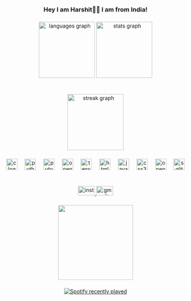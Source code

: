 <h3 align="center">Hey I am Harshit👋🏼 I am from India!</h3>

###

<div align="center">
  <img src="https://github-readme-stats.vercel.app/api/top-langs?username=Ureshii7&locale=en&hide_title=false&layout=compact&card_width=320&langs_count=6&theme=monokai&hide_border=true" height="150" alt="languages graph"  />
  <img src="https://github-readme-stats.vercel.app/api?username=Ureshii7&hide_title=true&hide_rank=true&show_icons=true&include_all_commits=true&count_private=true&disable_animations=false&theme=monokai&locale=en&hide_border=false" height="150" alt="stats graph"  />
</div>

###

<br clear="both">

<div align="center">
  <img src="https://streak-stats.demolab.com?user=Ureshii7&locale=en&mode=weekly&theme=monokai&hide_border=true&border_radius=5&order=3" height="150" alt="streak graph"  />
</div>

###

<div align="center">
  <img src="https://cdn.jsdelivr.net/gh/devicons/devicon/icons/c/c-original.svg" height="30" alt="c logo"  />
  <img width="12" />
  <img src="https://cdn.jsdelivr.net/gh/devicons/devicon/icons/python/python-original.svg" height="30" alt="python logo"  />
  <img width="12" />
  <img src="https://cdn.jsdelivr.net/gh/devicons/devicon/icons/pytorch/pytorch-original.svg" height="30" alt="pytorch logo"  />
  <img width="12" />
  <img src="https://cdn.jsdelivr.net/gh/devicons/devicon/icons/opengl/opengl-original.svg" height="30" alt="opengl logo"  />
  <img width="12" />
  <img src="https://cdn.jsdelivr.net/gh/devicons/devicon/icons/tensorflow/tensorflow-original.svg" height="30" alt="tensorflow logo"  />
  <img width="12" />
  <img src="https://cdn.jsdelivr.net/gh/devicons/devicon/icons/html5/html5-original.svg" height="30" alt="html5 logo"  />
  <img width="12" />
  <img src="https://cdn.jsdelivr.net/gh/devicons/devicon/icons/javascript/javascript-original.svg" height="30" alt="javascript logo"  />
  <img width="12" />
  <img src="https://cdn.jsdelivr.net/gh/devicons/devicon/icons/css3/css3-original.svg" height="30" alt="css3 logo"  />
  <img width="12" />
  <img src="https://cdn.jsdelivr.net/gh/devicons/devicon/icons/opencv/opencv-original.svg" height="30" alt="opencv logo"  />
  <img width="12" />
  <img src="https://cdn.jsdelivr.net/gh/devicons/devicon/icons/sqlite/sqlite-original.svg" height="30" alt="sqlite logo"  />
</div>

###

<br clear="both">

<div align="center">
  <a href="https://www.instagram.com/ureshiii7/" target="_blank">
    <img src="https://raw.githubusercontent.com/maurodesouza/profile-readme-generator/master/src/assets/icons/social/instagram/default.svg" width="45" height="25" alt="instagram logo"  />
  </a>
  <a href="Harshit007k@gmail.com" target="_blank">
    <img src="https://raw.githubusercontent.com/maurodesouza/profile-readme-generator/master/src/assets/icons/social/gmail/default.svg" width="45" height="25" alt="gmail logo"  />
  </a>
</div>

###

<div align="center">
  <img src="https://qph.cf2.quoracdn.net/main-qimg-c4ce46118bd901f59a9bcc51cbc411b2" border="0" height="200" />
</div>

###

<div align="center">
  <a href="https://open.spotify.com/user/31a2rjkl7pxv4mhn2yp5qyoz6ax4">
    <img src="https://spotify-recently-played-readme.vercel.app/api?user=31a2rjkl7pxv4mhn2yp5qyoz6ax4&count=1&unique=false" alt="Spotify recently played"  />
  </a>
</div>

###
